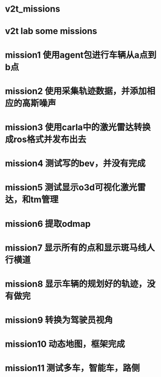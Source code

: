 # v2t_missions
# v2t lab some missions

# mission1 使用agent包进行车辆从a点到b点

# mission2 使用采集轨迹数据，并添加相应的高斯噪声

# mission3 使用carla中的激光雷达转换成ros格式并发布出去

# mission4 测试写的bev，并没有完成

# mission5 测试显示o3d可视化激光雷达，和tm管理

# mission6 提取odmap

# mission7 显示所有的点和显示斑马线人行横道

# mission8 显示车辆的规划好的轨迹，没有做完

# mission9 转换为驾驶员视角

# mission10 动态地图，框架完成

# mission11 测试多车，智能车，路侧

